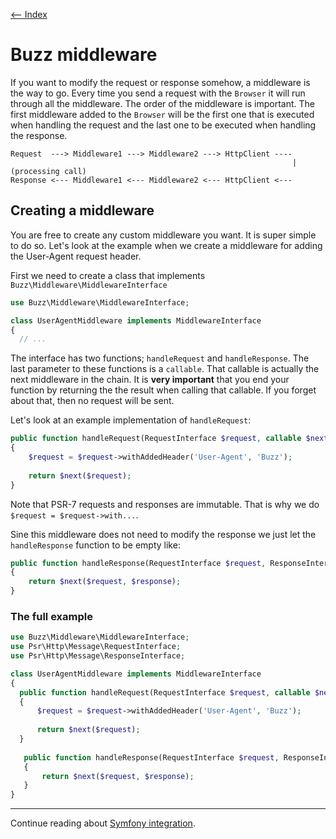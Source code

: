 [<-- Index](/doc/Readme.md)

# Buzz middleware

If you want to modify the request or response somehow, a middleware is the way to
go. Every time you send a request with the `Browser` it will run through all the
middleware. The order of the middleware is important. The first middleware added
to the `Browser` will be the first one that is executed when handling the request and
the last one to be executed when handling the response. 

```
Request  ---> Middleware1 ---> Middleware2 ---> HttpClient ----
                                                               | (processing call)
Response <--- Middleware1 <--- Middleware2 <--- HttpClient <---
```
## Creating a middleware

You are free to create any custom middleware you want. It is super simple to do so. 
Let's look at the example when we create a middleware for adding the User-Agent 
request header. 

First we need to create a class that implements `Buzz\Middleware\MiddlewareInterface`

```php
use Buzz\Middleware\MiddlewareInterface;

class UserAgentMiddleware implements MiddlewareInterface 
{
  // ...
``` 

The interface has two functions; `handleRequest` and `handleResponse`. The last
parameter to these functions is a `callable`. That callable is actually the next
middleware in the chain. It is **very important** that you end your function by
returning the the result when calling that callable. If you forget about that,
then no request will be sent.

Let's look at an example implementation of `handleRequest`:

```php
public function handleRequest(RequestInterface $request, callable $next)
{
    $request = $request->withAddedHeader('User-Agent', 'Buzz');
    
    return $next($request);
}
```

Note that PSR-7 requests and responses are immutable. That is why we do 
`$request = $request->with...`. 

Sine this middleware does not need to modify the response we just let the 
`handleResponse` function to be empty like: 

 ```php
 public function handleResponse(RequestInterface $request, ResponseInterface $response, callable $next)
 {     
     return $next($request, $response);
 }
 ```

### The full example

```php
use Buzz\Middleware\MiddlewareInterface;
use Psr\Http\Message\RequestInterface;
use Psr\Http\Message\ResponseInterface;

class UserAgentMiddleware implements MiddlewareInterface 
{
  public function handleRequest(RequestInterface $request, callable $next)
  {
      $request = $request->withAddedHeader('User-Agent', 'Buzz');
      
      return $next($request);
  }
  
   public function handleResponse(RequestInterface $request, ResponseInterface $response, callable $next)
   {     
       return $next($request, $response);
   }
}
``` 

---

Continue reading about [Symfony integration](/doc/symfony.md).